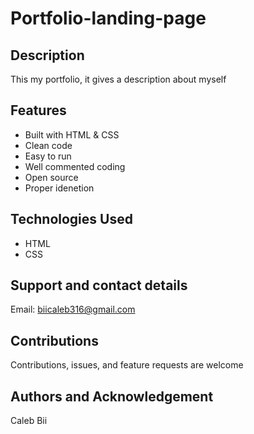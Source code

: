 # Portfolio-landing-page

## Description
This my portfolio, it gives a description about myself

## Features
* Built with HTML & CSS
* Clean code
* Easy to run
* Well commented coding
* Open source
* Proper idenetion

## Technologies Used
* HTML
* CSS

## Support and contact details
Email: biicaleb316@gmail.com
## Contributions
Contributions, issues, and feature requests are welcome
## Authors and Acknowledgement
Caleb Bii
